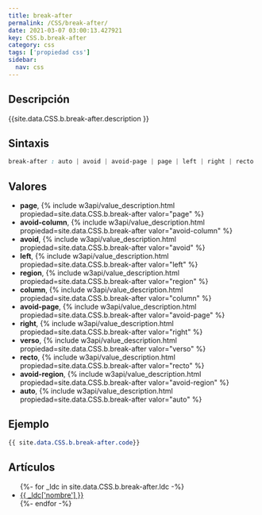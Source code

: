 ```yaml
---
title: break-after
permalink: /CSS/break-after/
date: 2021-03-07 03:00:13.427921
key: CSS.b.break-after
category: css
tags: ['propiedad css']
sidebar: 
  nav: css
---
```


## Descripción
{{site.data.CSS.b.break-after.description }}

## Sintaxis
~~~css
break-after : auto | avoid | avoid-page | page | left | right | recto | verso | avoid-column | column | avoid-region | region
~~~

## Valores
* **page**,  {% include w3api/value_description.html propiedad=site.data.CSS.b.break-after valor="page" %}
* **avoid-column**,  {% include w3api/value_description.html propiedad=site.data.CSS.b.break-after valor="avoid-column" %}
* **avoid**,  {% include w3api/value_description.html propiedad=site.data.CSS.b.break-after valor="avoid" %}
* **left**,  {% include w3api/value_description.html propiedad=site.data.CSS.b.break-after valor="left" %}
* **region**,  {% include w3api/value_description.html propiedad=site.data.CSS.b.break-after valor="region" %}
* **column**,  {% include w3api/value_description.html propiedad=site.data.CSS.b.break-after valor="column" %}
* **avoid-page**,  {% include w3api/value_description.html propiedad=site.data.CSS.b.break-after valor="avoid-page" %}
* **right**,  {% include w3api/value_description.html propiedad=site.data.CSS.b.break-after valor="right" %}
* **verso**,  {% include w3api/value_description.html propiedad=site.data.CSS.b.break-after valor="verso" %}
* **recto**,  {% include w3api/value_description.html propiedad=site.data.CSS.b.break-after valor="recto" %}
* **avoid-region**,  {% include w3api/value_description.html propiedad=site.data.CSS.b.break-after valor="avoid-region" %}
* **auto**,  {% include w3api/value_description.html propiedad=site.data.CSS.b.break-after valor="auto" %}

## Ejemplo
~~~css
{{ site.data.CSS.b.break-after.code}}
~~~

## Artículos
<ul>
{%- for _ldc in site.data.CSS.b.break-after.ldc -%}
   <li>
       <a href="{{_ldc['url'] }}">{{ _ldc['nombre'] }}</a>
   </li>
{%- endfor -%}
</ul>
